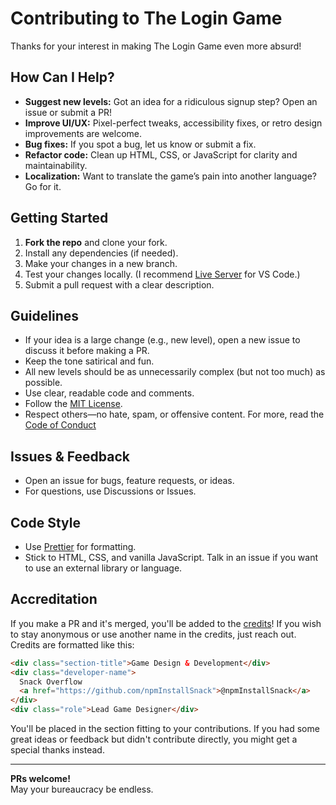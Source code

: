 # Contributing to The Login Game

Thanks for your interest in making The Login Game even more absurd!

## How Can I Help?

- **Suggest new levels:** Got an idea for a ridiculous signup step? Open an issue or submit a PR!
- **Improve UI/UX:** Pixel-perfect tweaks, accessibility fixes, or retro design improvements are welcome.
- **Bug fixes:** If you spot a bug, let us know or submit a fix.
- **Refactor code:** Clean up HTML, CSS, or JavaScript for clarity and maintainability.
- **Localization:** Want to translate the game’s pain into another language? Go for it.

## Getting Started

1. **Fork the repo** and clone your fork.
2. Install any dependencies (if needed).
3. Make your changes in a new branch.
4. Test your changes locally. (I recommend [Live Server](https://marketplace.visualstudio.com/items?itemName=ritwickdey.LiveServer) for VS Code.)
5. Submit a pull request with a clear description.

## Guidelines

- If your idea is a large change (e.g., new level), open a new issue to discuss it before making a PR.
- Keep the tone satirical and fun.
- All new levels should be as unnecessarily complex (but not too much) as possible.
- Use clear, readable code and comments.
- Follow the [MIT License](LICENSE).
- Respect others—no hate, spam, or offensive content. For more, read the [Code of Conduct](CODE_OF_CONDUCT.md)

## Issues & Feedback

- Open an issue for bugs, feature requests, or ideas.
- For questions, use Discussions or Issues.

## Code Style

- Use [Prettier](https://prettier.io/) for formatting.
- Stick to HTML, CSS, and vanilla JavaScript. Talk in an issue if you want to use an external library or language.

## Accreditation

If you make a PR and it's merged, you'll be added to the [credits](credits.html)! If you wish to stay anonymous or use another name in the credits, just reach out. Credits are formatted like this:

```html
<div class="section-title">Game Design & Development</div>
<div class="developer-name">
  Snack Overflow
  <a href="https://github.com/npmInstallSnack">@npmInstallSnack</a>
</div>
<div class="role">Lead Game Designer</div>
```

You'll be placed in the section fitting to your contributions. If you had some great ideas or feedback but didn't contribute directly, you might get a special thanks instead.

---

**PRs welcome!**  
May your bureaucracy be endless.
